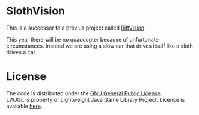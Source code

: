 # SlothVision
This is a successor to a previus project called [RiftVision](https://github.com/Sourcegasm/RiftVision).

This year there will be no quadcopter because of unfurtonate circumstances. Instead we are using a slow car that drives itself like a sloth drives a car.

# License
The code is distributed under the [GNU General Public License](https://github.com/Sourcegasm/slothvision/blob/master/LICENSE).  
LWJGL is property of Lightweight Java Game Library Project. Licence is available [here](http://www.lwjgl.org/license).
